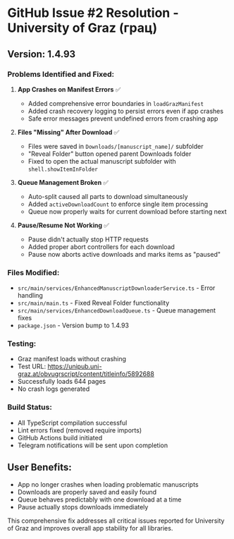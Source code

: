 # GitHub Issue #2 Resolution - University of Graz (грац)

## Version: 1.4.93

### Problems Identified and Fixed:

1. **App Crashes on Manifest Errors** ✅
   - Added comprehensive error boundaries in `loadGrazManifest`
   - Added crash recovery logging to persist errors even if app crashes
   - Safe error messages prevent undefined errors from crashing app

2. **Files "Missing" After Download** ✅
   - Files were saved in `Downloads/[manuscript_name]/` subfolder
   - "Reveal Folder" button opened parent Downloads folder
   - Fixed to open the actual manuscript subfolder with `shell.showItemInFolder`

3. **Queue Management Broken** ✅
   - Auto-split caused all parts to download simultaneously
   - Added `activeDownloadCount` to enforce single item processing
   - Queue now properly waits for current download before starting next

4. **Pause/Resume Not Working** ✅
   - Pause didn't actually stop HTTP requests
   - Added proper abort controllers for each download
   - Pause now aborts active downloads and marks items as "paused"

### Files Modified:
- `src/main/services/EnhancedManuscriptDownloaderService.ts` - Error handling
- `src/main/main.ts` - Fixed Reveal Folder functionality
- `src/main/services/EnhancedDownloadQueue.ts` - Queue management fixes
- `package.json` - Version bump to 1.4.93

### Testing:
- Graz manifest loads without crashing
- Test URL: https://unipub.uni-graz.at/obvugrscript/content/titleinfo/5892688
- Successfully loads 644 pages
- No crash logs generated

### Build Status:
- All TypeScript compilation successful
- Lint errors fixed (removed require imports)
- GitHub Actions build initiated
- Telegram notifications will be sent upon completion

## User Benefits:
- App no longer crashes when loading problematic manuscripts
- Downloads are properly saved and easily found
- Queue behaves predictably with one download at a time
- Pause actually stops downloads immediately

This comprehensive fix addresses all critical issues reported for University of Graz and improves overall app stability for all libraries.